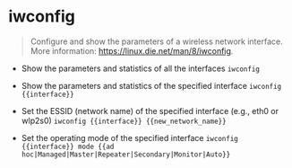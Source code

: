# iwconfig
> Configure and show the parameters of a wireless network interface.
> More information: <https://linux.die.net/man/8/iwconfig>.

- Show the parameters and statistics of all the interfaces
`iwconfig`

- Show the parameters and statistics of the specified interface
`iwconfig {{interface}}`

- Set the ESSID (network name) of the specified interface (e.g., eth0 or wlp2s0)
`iwconfig {{interface}} {{new_network_name}}`

- Set the operating mode of the specified interface
`iwconfig {{interface}} mode {{ad hoc|Managed|Master|Repeater|Secondary|Monitor|Auto}}`
